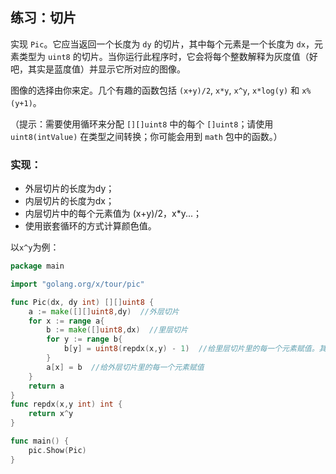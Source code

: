 ## 练习：切片

实现 `Pic`。它应当返回一个长度为 `dy` 的切片，其中每个元素是一个长度为 `dx`，元素类型为 `uint8` 的切片。当你运行此程序时，它会将每个整数解释为灰度值（好吧，其实是蓝度值）并显示它所对应的图像。

图像的选择由你来定。几个有趣的函数包括 `(x+y)/2`, `x*y`, `x^y`, `x*log(y)` 和 `x%(y+1)`。

（提示：需要使用循环来分配 `[][]uint8` 中的每个 `[]uint8`；请使用 `uint8(intValue)` 在类型之间转换；你可能会用到 `math` 包中的函数。）



### 实现：

- 外层切片的长度为dy；
- 内层切片的长度为dx；
- 内层切片中的每个元素值为 (x+y)/2，x*y...；
- 使用嵌套循环的方式计算颜色值。

以`x^y`为例：		

```go
package main

import "golang.org/x/tour/pic"

func Pic(dx, dy int) [][]uint8 {
    a := make([][]uint8,dy)  //外层切片
    for x := range a{
        b := make([]uint8,dx)  //里层切片
        for y := range b{
            b[y] = uint8(repdx(x,y) - 1)  //给里层切片里的每一个元素赋值。其中x*y可以替换成别的函数
        }
        a[x] = b  //给外层切片里的每一个元素赋值
    }
    return a
}
func repdx(x,y int) int {
	return x^y
}

func main() {
    pic.Show(Pic)
}
```

